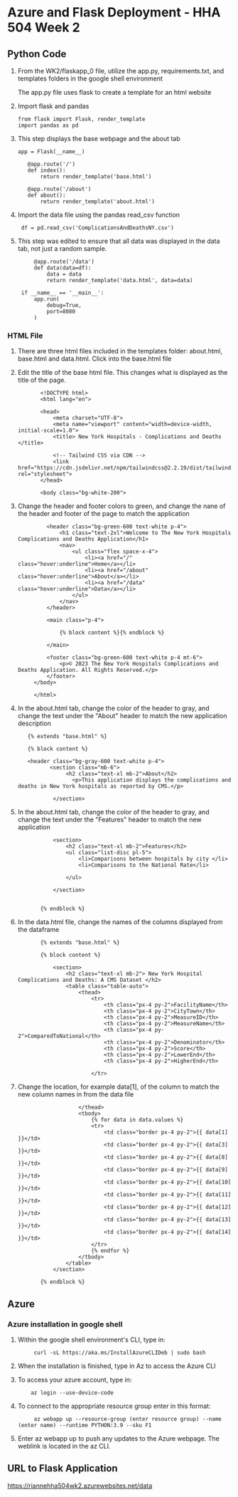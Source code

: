 # Azure and Flask Deployment - HHA 504 Week 2

## Python Code
1. From the WK2/flaskapp_0 file, utilize the app.py, requirements.txt, and templates folders in the google shell environment

   The app.py file uses flask to create a template for an html website
2. Import flask and pandas


       from flask import Flask, render_template
       import pandas as pd

3. This step displays the base webpage and the about tab

       app = Flask(__name__)

          @app.route('/')
          def index():
              return render_template('base.html')

          @app.route('/about')
          def about():
              return render_template('about.html')

4. Import the data file using the pandas read_csv function

        df = pd.read_csv('ComplicationsAndDeathsNY.csv')

5. This step was edited to ensure that all data was displayed in the data tab, not just a random sample.
       
            @app.route('/data')
            def data(data=df):
                data = data
                return render_template('data.html', data=data)

        if __name__ == '__main__':
            app.run(
                debug=True,
                port=8080
            )


### HTML File
1. There are three html files included in the templates folder: about.html, base.html and data.html. Click into the base.html file
2. Edit the title of the base html file. This changes what is displayed as the title of the page.

              <!DOCTYPE html>
              <html lang="en">

              <head>
                  <meta charset="UTF-8">
                  <meta name="viewport" content="width=device-width, initial-scale=1.0">
                  <title> New York Hospitals - Complications and Deaths </title>
    
                  <!-- Tailwind CSS via CDN -->
                  <link href="https://cdn.jsdelivr.net/npm/tailwindcss@2.2.19/dist/tailwind.min.css" rel="stylesheet">
              </head>

              <body class="bg-white-200">


  3. Change the header and footer colors to green, and change the nane of the header and footer of the page to match the application

                  <header class="bg-green-600 text-white p-4">
                      <h1 class="text-2xl">Welcome to The New York Hospitals Complications and Deaths Application</h1>
                      <nav>
                          <ul class="flex space-x-4">
                              <li><a href="/" class="hover:underline">Home</a></li>
                              <li><a href="/about" class="hover:underline">About</a></li>
                              <li><a href="/data" class="hover:underline">Data</a></li>
                          </ul>
                      </nav>
                  </header>

                  <main class="p-4">

                      {% block content %}{% endblock %}

                  </main>

                  <footer class="bg-green-600 text-white p-4 mt-6">
                      <p>© 2023 The New York Hospitals Complications and Deaths Application. All Rights Reserved.</p>
                  </footer>
              </body>

              </html>


4. In the about.html tab, change the color of the header to gray, and change the text under the "About" header to match the new application description

          {% extends "base.html" %} 

          {% block content %}

          <header class="bg-gray-600 text-white p-4">
                 <section class="mb-6">
                      <h2 class="text-xl mb-2">About</h2>
                        <p>This application displays the complications and deaths in New York hospitals as reported by CMS.</p>
    
                  </section>


5. In the about.html tab, change the color of the header to gray, and change the text under the "Features" header to match the new application

                  <section>
                      <h2 class="text-xl mb-2">Features</h2>
                      <ul class="list-disc pl-5">
                          <li>Comparisons between hospitals by city </li>
                          <li>Comparisons to the National Rate</li>

                      </ul>
   
                  </section>
       

              {% endblock %}

6. In the data.html file, change the names of the columns displayed from the dataframe

              {% extends "base.html" %} 

              {% block content %}

                  <section>
                      <h2 class="text-xl mb-2"> New York Hospital Complications and Deaths: A CMS Dataset </h2>
                      <table class="table-auto">
                          <thead>
                              <tr>
                                  <th class="px-4 py-2">FacilityName</th>
                                  <th class="px-4 py-2">CityTown</th>
                                  <th class="px-4 py-2">MeasureID</th>
                                  <th class="px-4 py-2">MeasureName</th>
                                  <th class="px-4 py-2">ComparedToNational</th>
                                  <th class="px-4 py-2">Denominator</th>
                                  <th class="px-4 py-2">Score</th>
                                  <th class="px-4 py-2">LowerEnd</th>
                                  <th class="px-4 py-2">HigherEnd</th>

                              </tr>

7. Change the location, for example data[1], of the column to match the new column names in from the data file
                
                          </thead>
                          <tbody>
                              {% for data in data.values %}
                              <tr>
                                  <td class="border px-4 py-2">{{ data[1] }}</td>
                                  <td class="border px-4 py-2">{{ data[3] }}</td>
                                  <td class="border px-4 py-2">{{ data[8] }}</td>
                                  <td class="border px-4 py-2">{{ data[9] }}</td>
                                  <td class="border px-4 py-2">{{ data[10] }}</td>
                                  <td class="border px-4 py-2">{{ data[11] }}</td>
                                  <td class="border px-4 py-2">{{ data[12] }}</td>
                                  <td class="border px-4 py-2">{{ data[13] }}</td>
                                  <td class="border px-4 py-2">{{ data[14] }}</td>
                              </tr>
                              {% endfor %}
                          </tbody>
                      </table>
                  </section>

              {% endblock %}
   


## Azure
### Azure installation in google shell
1. Within the google shell environment's CLI, type in:

            curl -sL https://aka.ms/InstallAzureCLIDeb | sudo bash

2. When the installation is finished, type in Az to access the Azure CLI
3. To access your azure account, type in:


           az login --use-device-code 

4. To connect to the appropriate resource group enter in this format:

            az webapp up --resource-group (enter resource group) --name (enter name) --runtime PYTHON:3.9 --sku F1

5. Enter az webapp up to push any updates to the Azure webpage. The weblink is located in the az CLI.

## URL to Flask Application
https://riannehha504wk2.azurewebsites.net/data
